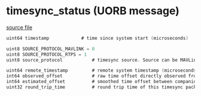 # timesync_status (UORB message)



[source file](https://github.com/PX4/PX4-Autopilot/blob/master/msg/timesync_status.msg)

```c
uint64 timestamp			# time since system start (microseconds)

uint8 SOURCE_PROTOCOL_MAVLINK = 0
uint8 SOURCE_PROTOCOL_RTPS = 1
uint8 source_protocol			# timesync source. Source can be MAVLink or the microRTPS bridge

uint64 remote_timestamp			# remote system timestamp (microseconds)
int64 observed_offset			# raw time offset directly observed from this timesync packet (microseconds)
int64 estimated_offset			# smoothed time offset between companion system and PX4 (microseconds)
uint32 round_trip_time			# round trip time of this timesync packet (microseconds)

```
